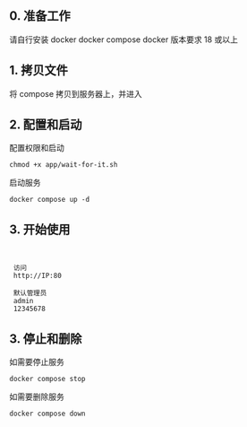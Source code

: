 ## 0. 准备工作

请自行安装 docker docker compose
docker 版本要求 18 或以上

## 1. 拷贝文件

将 compose 拷贝到服务器上，并进入

## 2. 配置和启动

配置权限和启动

```
chmod +x app/wait-for-it.sh
```

启动服务

```
docker compose up -d
```

## 3. 开始使用

```


 访问
 http://IP:80

 默认管理员
 admin
 12345678

```

## 3. 停止和删除

如需要停止服务

```
docker compose stop
```

如需要删除服务

```
docker compose down
```
